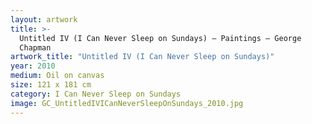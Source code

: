 ```yaml
---
layout: artwork
title: >-
  Untitled IV (I Can Never Sleep on Sundays) — Paintings — George
  Chapman
artwork_title: "Untitled IV (I Can Never Sleep on Sundays)"
year: 2010
medium: Oil on canvas
size: 121 x 181 cm
category: I Can Never Sleep on Sundays
image: GC_UntitledIVICanNeverSleepOnSundays_2010.jpg
---
```

